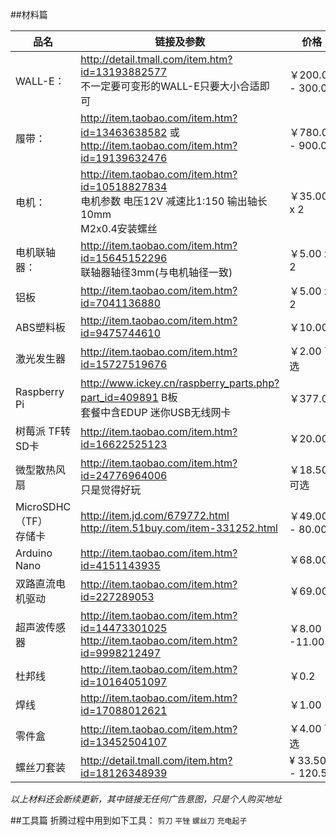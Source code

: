 ##材料篇

品名 | 链接及参数 | 价格
------------ | ------------- | ------------
WALL-E：| http://detail.tmall.com/item.htm?id=13193882577 <br />不一定要可变形的WALL-E只要大小合适即可 | ￥200.00 - 300.00
履带：| http://item.taobao.com/item.htm?id=13463638582 或<br /> http://item.taobao.com/item.htm?id=19139632476 | ￥780.00 - 900.00
电机：| http://item.taobao.com/item.htm?id=10518827834 <br /> 电机参数 电压12V 减速比1:150 输出轴长10mm <br />M2x0.4安装螺丝 | ￥35.00 x 2
电机联轴器：| http://item.taobao.com/item.htm?id=15645152296 <br /> 联轴器轴径3mm(与电机轴径一致) | ￥5.00 x 2 
铝板 | http://item.taobao.com/item.htm?id=7041136880 | ￥5.00 x 2
ABS塑料板 | http://item.taobao.com/item.htm?id=9475744610 | ￥10.00
激光发生器 | http://item.taobao.com/item.htm?id=15727519676 | ￥2.00 可选
Raspberry Pi | http://www.ickey.cn/raspberry_parts.php?part_id=409891 B板 <br />套餐中含EDUP 迷你USB无线网卡 | ￥377.00
树莓派 TF转SD卡 | http://item.taobao.com/item.htm?id=16622525123 | ￥20.00
微型散热风扇 | http://item.taobao.com/item.htm?id=24776964006 <br />只是觉得好玩 | ￥18.50 可选
MicroSDHC（TF）<br />存储卡 | http://item.jd.com/679772.html <br /> http://item.51buy.com/item-331252.html | ￥49.00 - 80.00
Arduino Nano | http://item.taobao.com/item.htm?id=4151143935 | ￥68.00
双路直流电机驱动 | http://item.taobao.com/item.htm?id=227289053 | ￥69.00
超声波传感器 | http://item.taobao.com/item.htm?id=14473301025 <br /> http://item.taobao.com/item.htm?id=9998212497 | ￥8.00 -11.00
杜邦线 | http://item.taobao.com/item.htm?id=10164051097 | ￥0.2
焊线 | http://item.taobao.com/item.htm?id=17088012621 |  ￥1.00
零件盒 | http://item.taobao.com/item.htm?id=13452504107 | ￥4.00 可选
螺丝刀套装 | http://detail.tmall.com/item.htm?id=18126348939 | ¥ 33.50 - 120.50

*以上材料还会断续更新，其中链接无任何广告意图，只是个人购买地址*

##工具篇
折腾过程中用到如下工具：
`剪刀` `平锉` `螺丝刀` `充电起子`